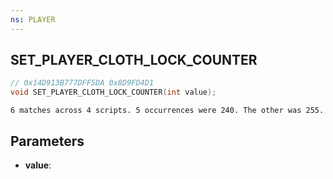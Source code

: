 ```yaml
---
ns: PLAYER
---
```

## SET_PLAYER_CLOTH_LOCK_COUNTER

```c
// 0x14D913B777DFF5DA 0x8D9FD4D1
void SET_PLAYER_CLOTH_LOCK_COUNTER(int value);
```

```
6 matches across 4 scripts. 5 occurrences were 240. The other was 255.  
```

## Parameters
* **value**: 

